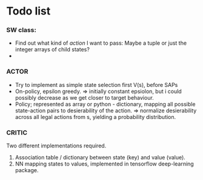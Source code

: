 # Todo list

### SW class:
- Find out what kind of *action* I want to pass: Maybe a tuple or just the integer arrays of child states?
- 


### ACTOR
- Try to implement as simple state selection first V(s), before SAPs
- On-policy, epsilon greedy.
 => initially constant epsiolon, but i could possibly decrease as we get closer to target behaviour.
- Policy; represented as array or python - dictionary, mapping all possible state-action pairs to desierability of the action. 
=> normalize desierability across all legal actions from s, yielding a probability distribution. 

### CRITIC
Two different implementations required.
1. Association table / dictionary between state (key) and value (value). 
2. NN mapping states to values, implemented in tensorflow deep-learning package. 
